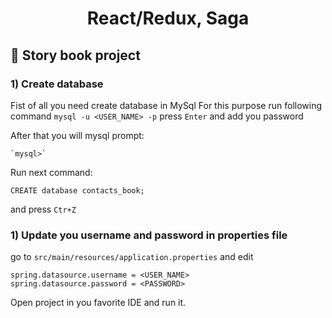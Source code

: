 <h1 align="center">
  React/Redux, Saga
</h1>


## 🍔 Story book project

### 1) Create database
Fist of all you need create database in MySql
For this purpose run following command
    `mysql -u <USER_NAME> -p` press `Enter` 
and add you password
    
After that you will mysql prompt:
    
    `mysql>`

Run next command:    
    
```CREATE database contacts_book; ```

and press `Ctr+Z`

### 1) Update you username and password in properties file
go to `src/main/resources/application.properties`
and edit
```
spring.datasource.username = <USER_NAME>
spring.datasource.password = <PASSWORD>
```
   
Open project in you favorite IDE and run it.